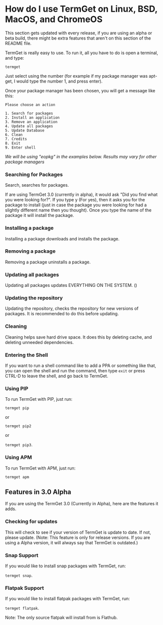 # How do I use TermGet on Linux, BSD, MacOS, and ChromeOS

This section gets updated with every release, if you are using an alpha or beta build, there might be extra features that aren't on this section of the README file.

TermGet is really easy to use. To run it, all you have to do is open a terminal, and type:

    termget


Just select using the number (for example if my package manager was apt-get, I would type the number 1, and press enter).

Once your package manager has been chosen, you will get a message like this:

    Please choose an action

    1. Search for packages
    2. Install an application
    3. Remove an application
    4. Update all packages
    5. Update Database
    6. Clean
    7. Credits
    8. Exit
    9. Enter shell

*We will be using "eopkg" in the examples below.*
*Results may vary for other package managers*

### Searching for Packages

Search, searches for packages.

If are using TermGet 3.0 (currently in alpha), it would ask "Did you find what you were looking for?". If you type y (For yes), then it asks you for the package to install (just in case the package you were looking for had a slightly different name then you thought). Once you type the name of the package it will install the package.

### Installing a package

Installing a package downloads and installs the package.

### Removing a package

Removing a package uninstalls a package.

### Updating all packages

Updating all packages updates EVERYTHING ON THE SYSTEM. ()

### Updating the repository

Updating the repository, checks the repository for new versions of packages. It is recommended to do this before updating.

### Cleaning

Cleaning helps save hard drive space. It does this by deleting cache, and deleting unneeded dependencies.

### Entering the Shell

If you want to run a shell command like to add a PPA or something like that, you can open the shell and run the command, then type ```exit``` or press CTRL-D to leave the shell, and go back to TermGet.

### Using PIP

To run TermGet with PIP, just run:

```termget pip```

or

```termget pip2```

or

```termget pip3```.

### Using APM

To run TermGet with APM, just run:

```termget apm```

## Features in 3.0 Alpha

If you are using the TermGet 3.0 (Currently in Alpha), here are the features it adds.

### Checking for updates

This will check to see if your version of TermGet is update to date. If not, please update. (Note: This feature is only for release versions. If you are using a Alpha version, it will always say that TermGet is outdated.)

### Snap Support

If you would like to install snap packages with TermGet, run:

```termget snap```.

### Flatpak Support

If you would like to install flatpak packages with TermGet, run:

```termget flatpak```.

Note: The only source flatpak will install from is Flathub.